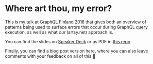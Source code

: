 # Where art thou, my error?

This is my talk at [GraphQL Finland 2018](https://graphql-finland.fi) that gives both an overview of patterns being used
to surface errors that occur during GraphQL query execution, as well as what _our_ (artsy.net) approach is.

You can find the slides on [Speaker Deck](https://speakerdeck.com/alloy/where-art-thou-my-error) or as PDF in
[this repo](presentation.pdf).

Finally, you can find a blog post version [here](http://artsy.github.io/blog/2018/10/19/where-art-thou-my-error/), where
you can also leave comments with your feedback on all of this 🙏
